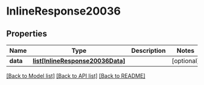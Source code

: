 # InlineResponse20036

## Properties
Name | Type | Description | Notes
------------ | ------------- | ------------- | -------------
**data** | [**list[InlineResponse20036Data]**](InlineResponse20036Data.md) |  | [optional] 

[[Back to Model list]](../README.md#documentation-for-models) [[Back to API list]](../README.md#documentation-for-api-endpoints) [[Back to README]](../README.md)

